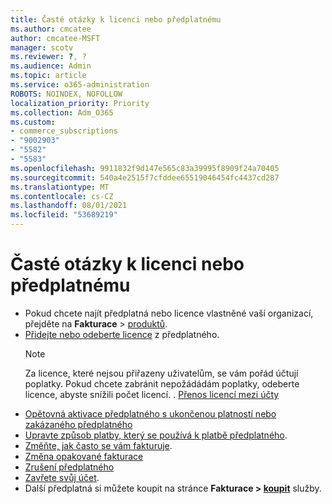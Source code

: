 ```yaml
---
title: Časté otázky k licenci nebo předplatnému
ms.author: cmcatee
author: cmcatee-MSFT
manager: scotv
ms.reviewer: ?, ?
ms.audience: Admin
ms.topic: article
ms.service: o365-administration
ROBOTS: NOINDEX, NOFOLLOW
localization_priority: Priority
ms.collection: Adm_O365
ms.custom:
- commerce_subscriptions
- "9002903"
- "5582"
- "5583"
ms.openlocfilehash: 9911832f9d147e565c83a39995f8909f24a70405
ms.sourcegitcommit: 540a4e2515f7cfddee65519046454fc4437cd287
ms.translationtype: MT
ms.contentlocale: cs-CZ
ms.lasthandoff: 08/01/2021
ms.locfileid: "53689219"
---
```

# <a name="license-or-subscription-faq"></a>Časté otázky k licenci nebo předplatnému

- Pokud chcete najít předplatná nebo licence vlastněné vaší organizací, přejděte na **Fakturace**  >  [produktů](https://go.microsoft.com/fwlink/p/?linkid=842054).
- [Přidejte nebo odeberte licence](https://docs.microsoft.com/alchemyinsights/how-to-add-or-reduce-licenses) z předplatného.
    > [!NOTE]
    > Za licence, které nejsou přiřazeny uživatelům, se vám pořád účtují poplatky. Pokud chcete zabránit nepožádádám poplatky, odeberte licence, abyste snížili počet licencí.
. [Přenos licencí mezi účty](https://docs.microsoft.com/alchemyinsights/transfer-licenses-between-tenants)
- [Opětovná aktivace předplatného s ukončenou platností nebo zakázaného předplatného](https://go.microsoft.com/fwlink/p/?linkid=2117519)
- [Upravte způsob platby, který se používá k platbě předplatného](https://go.microsoft.com/fwlink/p/?linkid=2117167).
- [Změňte, jak často se vám fakturuje](https://go.microsoft.com/fwlink/p/?linkid=2119112).
- [Změna opakované fakturace](https://go.microsoft.com/fwlink/p/?linkid=2119216)
- [Zrušení předplatného](https://go.microsoft.com/fwlink/p/?linkid=2119113)
- [Zavřete svůj účet](https://docs.microsoft.com/alchemyinsights/how-to-close-your-account).
- Další předplatná si můžete koupit na stránce **Fakturace > [koupit](https://go.microsoft.com/fwlink/p/?linkid=868433)** služby.